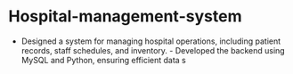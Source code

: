 # Hospital-management-system
- Designed a system for managing hospital operations, including patient records, staff schedules, and inventory.   - Developed the backend using MySQL and Python, ensuring efficient data s
